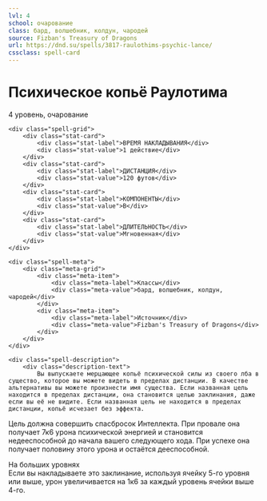 ```yaml
---
lvl: 4
school: очарование
class: бард, волшебник, колдун, чародей
source: Fizban's Treasury of Dragons
url: https://dnd.su/spells/3817-raulothims-psychic-lance/
cssclass: spell-card
---
```


<div class="spell-container">
    <div class="spell-header">
        <h1 class="spell-name">Психическое копьё Раулотима</h1>
        <div class="spell-level">4 уровень, очарование</div>
    </div>
    
    <div class="spell-grid">
        <div class="stat-card">
            <div class="stat-label">ВРЕМЯ НАКЛАДЫВАНИЯ</div>
            <div class="stat-value">1 действие</div>
        </div>
        <div class="stat-card">
            <div class="stat-label">ДИСТАНЦИЯ</div>
            <div class="stat-value">120 футов</div>
        </div>
        <div class="stat-card">
            <div class="stat-label">КОМПОНЕНТЫ</div>
            <div class="stat-value">В</div>
        </div>
        <div class="stat-card">
            <div class="stat-label">ДЛИТЕЛЬНОСТЬ</div>
            <div class="stat-value">Мгновенная</div>
        </div>
    </div>
    
    <div class="spell-meta">
        <div class="meta-grid">
            <div class="meta-item">
                <div class="meta-label">Классы</div>
                <div class="meta-value">бард, волшебник, колдун, чародей</div>
            </div>
            <div class="meta-item">
                <div class="meta-label">Источник</div>
                <div class="meta-value">Fizban's Treasury of Dragons</div>
            </div>
        </div>
    </div>
    
    <div class="spell-description">
        <div class="description-text">
            Вы выпускаете мерцающее копьё психической силы из своего лба в существо, которое вы можете видеть в пределах дистанции. В качестве альтернативы вы можете произнести имя существа. Если названная цель находится в пределах дистанции, она становится целью заклинания, даже если вы её не видите. Если названная цель не находится в пределах дистанции, копьё исчезает без эффекта.
Цель должна совершить спасбросок Интеллекта. При провале она получает 7к6 урона психической энергией и становится недееспособной до начала вашего следующего хода. При успехе она получает половину этого урона и остаётся дееспособной.
        </div>
        <div class="higher-levels">
            <div class="higher-levels-title">На больших уровнях</div>
            <div class="higher-levels-text">
                Если вы накладываете это заклинание, используя ячейку 5-го уровня или выше, урон увеличивается на 1к6 за каждый уровень ячейки выше 4-го.
            </div>
        </div>
    </div>
</div>